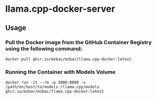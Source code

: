 # llama.cpp-docker-server

## Usage
### Pull the Docker image from the GitHub Container Registry using the following command:

```
docker pull ghcr.io/mzbac/mzbac/llama.cpp-docker:latest
```

### Running the Container with Models Volume

```
docker run -it --rm -p 3000:8080 -v /path/on/host/to/models:/llama.cpp/models ghcr.io/mzbac/mzbac/llama.cpp-docker:latest

```